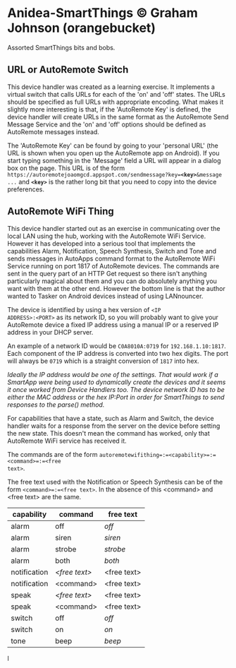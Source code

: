 # Anidea-SmartThings &copy; Graham Johnson (orangebucket)
Assorted SmartThings bits and bobs.

## URL or AutoRemote Switch
This device handler was created as a learning exercise. It implements a virtual switch that calls URLs for each of the 'on' and 'off' states. The URLs should be specified as full URLs with appropriate encoding. What makes it slightly more interesting is that, if the 'AutoRemote Key' is defined, the device handler will create URLs in the same format as the AutoRemote Send Message Service and the 'on' and 'off' options should be defined as AutoRemote messages instead.

The 'AutoRemote Key' can be found by going to your 'personal URL' (the URL is shown when you open up the AutoRemote app on Android). If you start typing something in the 'Message' field a URL will appear in a dialog box on the page. This URL is of the form <code>https:<i></i>//autoremotejoaomgcd.appspot.com/sendmessage?key=**&lt;key&gt;**&message ...</code> and <code>**&lt;key&gt;**</code> is the rather long bit that you need to copy into the device preferences.

## AutoRemote WiFi Thing
This device handler started out as an exercise in communicating over the local LAN using the hub, working with the AutoRemote WiFi Service. However it has developed into a serious tool that implements the capabilities Alarm, Notification, Speech Synthesis, Switch and Tone and sends messages in AutoApps command format to the AutoRemote WiFi Service running on port 1817 of AutoRemote devices. The commands are sent in the query part of an HTTP Get request so there isn't anything particularly magical about them and you can do absolutely anything you want with them at the other end. However the bottom line is that the author wanted to Tasker on Android devices instead of using LANnouncer.

The device is identified by using a hex version of <code>&lt;IP ADDRESS&gt;:&lt;PORT&gt;</code> as its network ID, so you will probably want to give your AutoRemote device a fixed IP address using a manual IP or a reserved IP address in your DHCP server.
  
An example of a network ID would be <code>C0A8010A:0719</code> for <code>192.168.1.10:1817</code>. Each component of the IP address is converted into two hex digits. The port will always be <code>0719</code> which is a straight conversion of <code>1817</code> into hex.

*Ideally the IP address would be one of the settings. That would work if a SmartApp were being used to dynamically create the devices and it seems it once worked from Device Handlers too. The device network ID has to be either the MAC address or the hex IP:Port in order for SmartThings to send responses to the parse() method.*

For capabilities that have a state, such as Alarm and Switch, the device handler waits for a response from the server on the device before setting the new state. This doesn't mean the command has worked, only that AutoRemote WiFi service has received it.

The commands are of the form <code>autoremotewifithing=:=&lt;capability&gt;=:=&lt;command&gt;=:=&lt;free text&gt;</code>.

The free text used with the Notification or Speech Synthesis can be of the form <code>&lt;command&gt;=:=&lt;free text&gt;</code>. In the absence of this &lt;command&gt; and &lt;free text&gt; are the same.

|capability|command|free text|
|---|---|---|
|alarm|off|*off*|
|alarm|siren|*siren*|
|alarm|strobe|*strobe*|
|alarm|both|*both*|
|notification|*&lt;free text&gt;*|&lt;free text&gt;|
|notification|&lt;command&gt;|&lt;free text&gt;|
|speak|*&lt;free text&gt;*|&lt;free text&gt;|
|speak|&lt;command&gt;|&lt;free text&gt;|
|switch|off|*off*|
|switch|on|*on*|
|tone|beep|*beep*|
l

